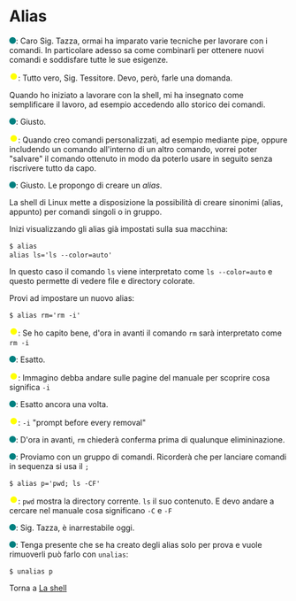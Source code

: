 # Alias

![](../../images/people/tess.png): Caro Sig. Tazza, ormai ha imparato varie
tecniche per lavorare con i comandi. In particolare adesso sa come combinarli
per ottenere nuovi comandi e soddisfare tutte le sue esigenze.

![](../../images/people/tazza.png): Tutto vero, Sig. Tessitore. Devo, però, farle una
domanda.

Quando ho iniziato a lavorare con la shell, mi ha insegnato come semplificare
il lavoro, ad esempio accedendo allo storico dei comandi.

![](../../images/people/tess.png): Giusto.

![](../../images/people/tazza.png): Quando creo comandi personalizzati, ad
esempio mediante pipe, oppure includendo un comando all'interno di un altro
comando, vorrei poter "salvare" il comando ottenuto in modo da poterlo usare
in seguito senza riscrivere tutto da capo.

![](../../images/people/tess.png): Giusto. Le propongo di creare un *alias*.

La shell di Linux mette a disposizione la possibilità
di creare sinonimi (alias, appunto) per comandi singoli o in gruppo.

Inizi visualizzando gli alias già impostati sulla sua macchina:

```
$ alias
alias ls='ls --color=auto'
```

In questo caso il comando `ls` viene interpretato come `ls --color=auto`
e questo permette di vedere file e directory colorate.

Provi ad impostare un nuovo alias:

```
$ alias rm='rm -i'
```

![](../../images/people/tazza.png): Se ho capito bene, d'ora in avanti il comando
`rm` sarà interpretato come `rm -i`

![](../../images/people/tess.png): Esatto.

![](../../images/people/tazza.png): Immagino debba andare sulle pagine del manuale
per scoprire cosa significa `-i`

![](../../images/people/tess.png): Esatto ancora una volta.

![](../../images/people/tazza.png): `-i` "prompt before every removal"

![](../../images/people/tess.png): D'ora in avanti, `rm` chiederà conferma prima
di qualunque elimininazione.

![](../../images/people/tess.png): Proviamo con un gruppo di comandi.
Ricorderà che per lanciare comandi in sequenza si usa il `;`

```
$ alias p='pwd; ls -CF'
```

![](../../images/people/tazza.png): `pwd` mostra la directory corrente. `ls`
il suo contenuto. E devo andare a cercare nel manuale cosa significano `-C` e `-F`

![](../../images/people/tess.png): Sig. Tazza, è inarrestabile oggi.

![](../../images/people/tess.png): Tenga presente che se ha creato degli alias
solo per prova e vuole rimuoverli può farlo con `unalias`:

```
$ unalias p
```

Torna a [La shell](../summary.md)

